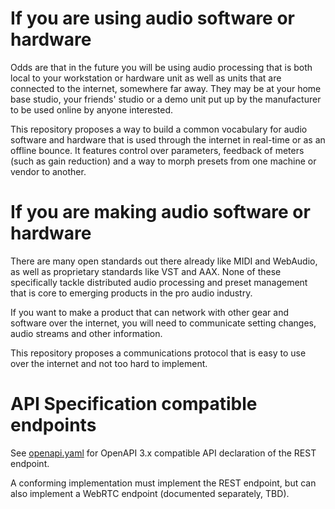 # If you are using audio software or hardware

Odds are that in the future you will be using audio processing that is both local to your workstation or hardware unit as well as units that are connected to the internet, somewhere far away. They may be at your home base studio, your friends' studio or a demo unit put up by the manufacturer to be used online by anyone interested.

This repository proposes a way to build a common vocabulary for audio software and hardware that is used through the internet in real-time  or as an offline bounce. It features control over parameters, feedback of meters (such as gain reduction) and a way to morph presets from one machine or vendor to another.

# If you are making audio software or hardware

There are many open standards out there already like MIDI and WebAudio, as well as proprietary standards like VST and AAX. None of these specifically tackle distributed audio processing and preset management that is core to emerging products in the pro audio industry.

If you want to make a product that can network with other gear and software over the internet, you will need to communicate setting changes, audio streams and other information.

This repository proposes a communications protocol that is easy to use over the internet and not too hard to implement.

# API Specification compatible endpoints

See [openapi.yaml](openapi.yaml) for OpenAPI 3.x compatible API declaration of the REST endpoint.

A conforming implementation must implement the REST endpoint, but can also implement a WebRTC endpoint (documented separately, TBD).
